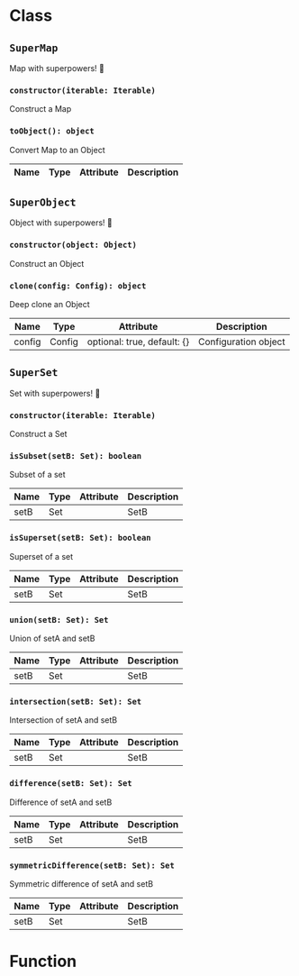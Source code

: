 # Class

## `SuperMap`

Map with superpowers! 💪

### `constructor(iterable: Iterable)`

Construct a Map

### `toObject(): object`

Convert Map to an Object

| Name | Type | Attribute | Description |
| --- | --- | --- | --- |

## `SuperObject`

Object with superpowers! 💪

### `constructor(object: Object)`

Construct an Object

### `clone(config: Config): object`

Deep clone an Object

| Name | Type | Attribute | Description |
| --- | --- | --- | --- |
| config | Config | optional: true, default: {} | Configuration object |

## `SuperSet`

Set with superpowers! 💪

### `constructor(iterable: Iterable)`

Construct a Set

### `isSubset(setB: Set): boolean`

Subset of a set

| Name | Type | Attribute | Description |
| --- | --- | --- | --- |
| setB | Set |  | SetB |

### `isSuperset(setB: Set): boolean`

Superset of a set

| Name | Type | Attribute | Description |
| --- | --- | --- | --- |
| setB | Set |  | SetB |

### `union(setB: Set): Set`

Union of setA and setB

| Name | Type | Attribute | Description |
| --- | --- | --- | --- |
| setB | Set |  | SetB |

### `intersection(setB: Set): Set`

Intersection of setA and setB

| Name | Type | Attribute | Description |
| --- | --- | --- | --- |
| setB | Set |  | SetB |

### `difference(setB: Set): Set`

Difference of setA and setB

| Name | Type | Attribute | Description |
| --- | --- | --- | --- |
| setB | Set |  | SetB |

### `symmetricDifference(setB: Set): Set`

Symmetric difference of setA and setB

| Name | Type | Attribute | Description |
| --- | --- | --- | --- |
| setB | Set |  | SetB |

# Function